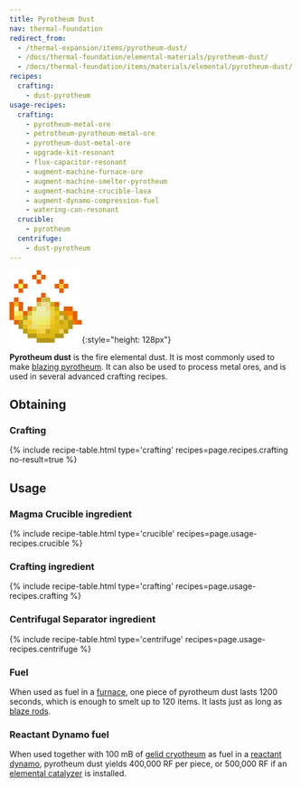 ```yaml
---
title: Pyrotheum Dust
nav: thermal-foundation
redirect_from:
  - /thermal-expansion/items/pyrotheum-dust/
  - /docs/thermal-foundation/elemental-materials/pyrotheum-dust/
  - /docs/thermal-foundation/items/materials/elemental/pyrotheum-dust/
recipes:
  crafting:
    - dust-pyrotheum
usage-recipes:
  crafting:
    - pyrotheum-metal-ore
    - petrotheum-pyrotheum-metal-ore
    - pyrotheum-dust-metal-ore
    - upgrade-kit-resonant
    - flux-capacitor-resonant
    - augment-machine-furnace-ore
    - augment-machine-smelter-pyrotheum
    - augment-machine-crucible-lava
    - augment-dynamo-compression-fuel
    - watering-can-resonant
  crucible:
    - pyrotheum
  centrifuge:
    - dust-pyrotheum
---
```


![Pyrotheum dust](/assets/images/thermal-foundation/dust-pyrotheum.gif){:style="height: 128px"}


**Pyrotheum dust** is the fire elemental dust. It is most commonly used to make
[blazing pyrotheum](/docs/blazing-pyrotheum/). It can also be used to process
metal ores, and is used in several advanced crafting recipes.


Obtaining
---------

### Crafting
{% include recipe-table.html type='crafting' recipes=page.recipes.crafting no-result=true %}


Usage
-----

### Magma Crucible ingredient
{% include recipe-table.html type='crucible' recipes=page.usage-recipes.crucible %}

### Crafting ingredient
{% include recipe-table.html type='crafting' recipes=page.usage-recipes.crafting %}

### Centrifugal Separator ingredient
{% include recipe-table.html type='centrifuge' recipes=page.usage-recipes.centrifuge %}

### Fuel
When used as fuel in a [furnace](https://minecraft.gamepedia.com/Furnace), one
piece of pyrotheum dust lasts 1200 seconds, which is enough to smelt up to 120
items. It lasts just as long as [blaze
rods](https://minecraft.gamepedia.com/Blaze_Rod).

### Reactant Dynamo fuel
When used together with 100 mB of [gelid cryotheum](/docs/gelid-cryotheum/) as
fuel in a [reactant dynamo](/docs/reactant-dynamo/), pyrotheum dust yields
400,000 RF per piece, or 500,000 RF if an [elemental
catalyzer](/docs/augment-elemental-catalyzer/) is installed.
